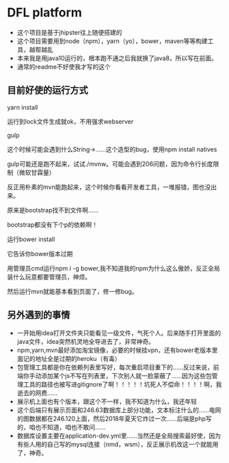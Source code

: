 # DFL platform

* 这个项目是基于jhipster往上随便搭建的
* 这个项目需要用到node（npm），yarn（yo），bower，maven等等构建工具，越帮越乱
* 本来我是用java10运行的，根本跑不通之后我就换了java8，所以写在前面。
* 通常的readme不好使我才写的这个



## 目前好使的运行方式

yarn install

运行到lock文件生成就ok，不用强求webserver

gulp

这个时候可能会遇到什么String->……这个造型的bug，使用npm install natives

gulp可能还是跑不起来，试试./mvnw。可能会遇到206问题，因为命令行长度限制（微软甘霖量）

反正用朴素的mvn能跑起来，这个时候你看看开发者工具，一堆报错，图也没出来。

原来是bootstrap找不到文件啊……

bootstrap都没有下个p的依赖啊！

运行bower install

它告诉你bower版本过期

用管理员cmd运行npm i -g bower,我不知道我的npm为什么这么傲娇，反正全局装什么玩意都要管理员，神烦。

然后运行mvn就能基本看到页面了，修一修bug。

## 另外遇到的事情

* 一开始用idea打开文件夹只能看见一级文件，气死个人。后来随手打开里面的java文件，idea突然机灵地全导进去了，非常神奇。
* npm,yarn,mvn最好添加淘宝镜像，必要的时候挂vpn，还有bower老版本里面记的地址全是过期的heroku（有毒）
* 包管理工具都是你在依赖列表里写好，每次重启项目重下的……反过来说，前端你手动添加某个js不写在列表里，下次别人就一脸蒙蔽了……因为这些包管理工具的路径也被写进gitignore了啊！！！！！坑死人不偿命！！！！啊，我逝去的网费……
* 展示机上面也有个版本，跟这个不一样，我不知道为什么，我还年轻
* 这个后端只有展示页面和246.63数据库上部分功能，文本标注什么的……电网的图数据都在246.120上面，然后2018年夏天它炸过一次……后端是php写的，咱也不知道，咱也不敢问……
* 数据库设置主要在application-dev.yml里……当然还是全局搜索最好使，因为有些人用的自己写的mysql连接（nmd，wsm），反正展示机改这一个就能用了，神奇。